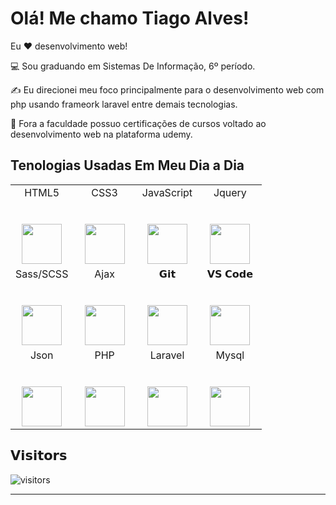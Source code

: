 # Olá! Me chamo Tiago Alves!

Eu ❤️ desenvolvimento web!

:computer: Sou graduando em Sistemas De Informação, 6º período.

:writing_hand: Eu direcionei meu foco principalmente para o desenvolvimento web com php usando frameork laravel entre demais tecnologias. 

:vulcan_salute: Fora a faculdade possuo certificações de cursos voltado ao desenvolvimento web na plataforma udemy.

## Tenologias Usadas Em Meu Dia a Dia

<table>
  <tbody>
    <tr valign="top">
      <td width="25%" align="center">
        <span>HTML5</span><br><br><br>
        <img height="64px" src="https://cdn.svgporn.com/logos/html-5.svg">
      </td>
      <td width="25%" align="center">
        <span>CSS3</span><br><br><br>
        <img height="64px" src="https://cdn.svgporn.com/logos/css-3.svg">
      </td>
      <td width="25%" align="center">
        <span>JavaScript</span><br><br><br>
        <img height="64px" src="https://cdn.svgporn.com/logos/javascript.svg">
      </td>
      <td width="25%" align="center">
        <span>Jquery</span><br><br><br>
        <img height="64px" src="https://miro.medium.com/max/500/1*Mmuvv0ITyhR0LnBTGoPb5A.jpeg">
      </td>
    </tr>
    <tr valign="top">
      <td width="25%" align="center">
        <span>Sass/SCSS</span><br><br><br>
        <img height="64px" src="https://cdn.svgporn.com/logos/sass.svg">
      </td>
      <td width="25%" align="center">
        <span>Ajax</span><br><br><br>
        <img height="64px" src="https://banner2.cleanpng.com/20190304/jvu/kisspng-ajax-logo-javascript-jquery-xml-ajax-tutorial-getting-started-using-ajax-in-your-5c7dd43aae0165.7155111215517502027127.jpg">
      </td>
      <td width="25%" align="center">
        <span>𝗚𝗶𝘁</span><br><br><br>
        <img height="64px" src="https://cdn.svgporn.com/logos/git-icon.svg">
      </td>
      <td width="25%" align="center">
        <span>𝗩𝗦 𝗖𝗼𝗱𝗲</span><br><br><br>
        <img height="64px" src="https://cdn.svgporn.com/logos/visual-studio-code.svg">
      </td>
    </tr>
    <tr valign="top">
      <td width="25%" align="center">
        <span>Json</span><br><br><br>
        <img height="64px" src="https://s3-eu-west-1.amazonaws.com/wia-flarum-bucket/2018-06-19/1529425868-938451-json.png">
      </td>
      <td width="25%" align="center">
        <span>PHP</span><br><br><br>
        <img height="64px" src="https://upload.wikimedia.org/wikipedia/commons/2/27/PHP-logo.svg">
      </td>
      <td width="25%" align="center">
        <span>Laravel</span><br><br><br>
        <img height="64px" src="https://miro.medium.com/max/2800/1*NMtf6MnMoqWW_AhIxbgNjA.png">
      </td>
      <td width="25%" align="center">
        <span>Mysql</span><br><br><br>
        <img height="64px" src="https://www.impacta.com.br/blog/wp-content/uploads/2015/04/mysql1.jpg">
      </td>
    </tr>
  </tbody>
</table>



## 𝗩𝗶𝘀𝗶𝘁𝗼𝗿𝘀

![visitors](https://visitor-badge.glitch.me/badge?page_id=xiaoluoboding.xiaoluoboding)

---


<!--
**Tiago-Alves-dos-Santos/Tiago-Alves-dos-Santos** is a ✨ _special_ ✨ repository because its `README.md` (this file) appears on your GitHub profile.

Here are some ideas to get you started:

- 🔭 I’m currently working on ...
- 🌱 I’m currently learning ...
- 👯 I’m looking to collaborate on ...
- 🤔 I’m looking for help with ...
- 💬 Ask me about ...
- 📫 How to reach me: ...
- 😄 Pronouns: ...
- ⚡ Fun fact: ...


https://github.com/kautukkundan/Awesome-Profile-README-templates/blob/master/tabular/xiaoluoboding.md
https://github.com/kautukkundan/Awesome-Profile-README-templates/edit/master/tabular/DiptoChakrabarty.md

site de layouts da pagina de perfil git
https://github.com/kautukkundan/Awesome-Profile-README-templates/blob/master/short-and-sweet/MillyCodes.md


https://github.com/kautukkundan/Awesome-Profile-README-templates
-->
